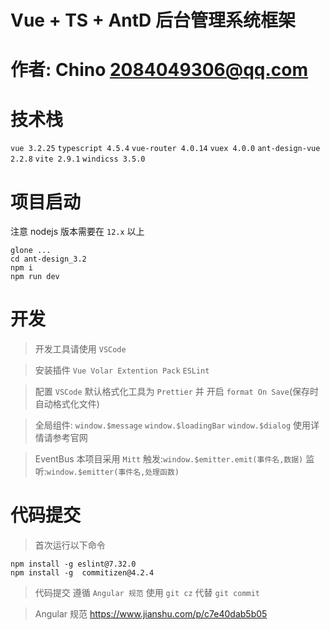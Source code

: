 # Vue + TS + AntD 后台管理系统框架
# 作者: Chino 2084049306@qq.com

# 技术栈
`vue 3.2.25`
`typescript 4.5.4`
`vue-router 4.0.14`
`vuex 4.0.0`
`ant-design-vue 2.2.8`
`vite 2.9.1`
`windicss 3.5.0`

# 项目启动

注意 nodejs 版本需要在 `12.x` 以上

```
glone ...
cd ant-design_3.2
npm i
npm run dev
```

# 开发

> 开发工具请使用 `VSCode`

> 安装插件 `Vue Volar Extention Pack` `ESLint`

> 配置 `VSCode` 默认格式化工具为 `Prettier` 并 开启 `format On Save`(保存时自动格式化文件)

> 全局组件: `window.$message` `window.$loadingBar` `window.$dialog` 使用详情请参考官网

> EventBus 本项目采用 `Mitt` 触发:`window.$emitter.emit(事件名,数据)` 监听:`window.$emitter(事件名,处理函数)`

# 代码提交

> 首次运行以下命令

```
npm install -g eslint@7.32.0
npm install -g  commitizen@4.2.4
```

> 代码提交 遵循 `Angular 规范` 使用 `git cz` 代替 `git commit`

> Angular 规范 https://www.jianshu.com/p/c7e40dab5b05

